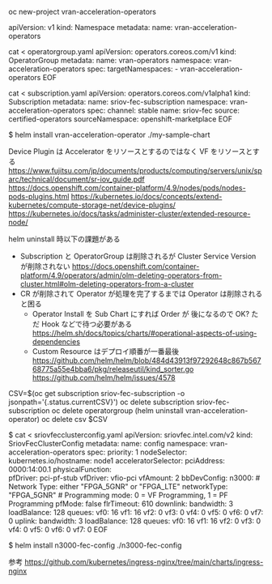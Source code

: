 oc new-project vran-acceleration-operators

apiVersion: v1
kind: Namespace
metadata:
  name: vran-acceleration-operators

cat <<EOF > operatorgroup.yaml
apiVersion: operators.coreos.com/v1
kind: OperatorGroup
metadata:
  name: vran-operators
  namespace: vran-acceleration-operators
spec:
  targetNamespaces:
    - vran-acceleration-operators
EOF

cat <<EOF > subscription.yaml
apiVersion: operators.coreos.com/v1alpha1
kind: Subscription
metadata:
  name: sriov-fec-subscription
  namespace: vran-acceleration-operators
spec:
  channel: stable
  name: sriov-fec
  source: certified-operators
  sourceNamespace: openshift-marketplace
EOF

$ helm install vran-acceleration-operator ./my-sample-chart 

Device Plugin は Accelerator をリソースとするのではなく VF をリソースとする
https://www.fujitsu.com/jp/documents/products/computing/servers/unix/sparc/technical/document/sr-iov_guide.pdf
https://docs.openshift.com/container-platform/4.9/nodes/pods/nodes-pods-plugins.html
https://kubernetes.io/docs/concepts/extend-kubernetes/compute-storage-net/device-plugins/
https://kubernetes.io/docs/tasks/administer-cluster/extended-resource-node/


helm uninstall 時以下の課題がある
- Subscription と OperatorGroup は削除されるが Cluster Service Version が削除されない
  https://docs.openshift.com/container-platform/4.9/operators/admin/olm-deleting-operators-from-cluster.html#olm-deleting-operators-from-a-cluster
- CR が削除されて Operator が処理を完了するまでは Operator は削除されると困る
  - Operator Install を Sub Chart にすれば Order が 後になるので OK? ただ Hook などで待つ必要がある
  https://helm.sh/docs/topics/charts/#operational-aspects-of-using-dependencies
  - Custom Resource はデプロイ順番が一番最後
  https://github.com/helm/helm/blob/484d43913f97292648c867b56768775a55e4bba6/pkg/releaseutil/kind_sorter.go
  https://github.com/helm/helm/issues/4578


CSV=$(oc get subscription sriov-fec-subscription -o jsonpath='{.status.currentCSV}')
oc delete subscription sriov-fec-subscription
oc delete operatorgroup (helm uninstall vran-acceleration-operator)
oc delete csv $CSV


$ cat <<EOF > sriovfecclusterconfig.yaml
apiVersion: sriovfec.intel.com/v2
kind: SriovFecClusterConfig
metadata:
  name: config
  namespace: vran-acceleration-operators
spec:
  priority: 1
  nodeSelector:
    kubernetes.io/hostname: node1
  acceleratorSelector:
    pciAddress: 0000:14:00.1
  physicalFunction:  
    pfDriver: pci-pf-stub
    vfDriver: vfio-pci
    vfAmount: 2
    bbDevConfig:
      n3000:
        # Network Type: either "FPGA_5GNR" or "FPGA_LTE"
        networkType: "FPGA_5GNR"
        # Programming mode: 0 = VF Programming, 1 = PF Programming
        pfMode: false
        flrTimeout: 610
        downlink:
          bandwidth: 3
          loadBalance: 128
          queues:
            vf0: 16
            vf1: 16
            vf2: 0
            vf3: 0
            vf4: 0
            vf5: 0
            vf6: 0
            vf7: 0
        uplink:
          bandwidth: 3
          loadBalance: 128
          queues:
            vf0: 16
            vf1: 16
            vf2: 0
            vf3: 0
            vf4: 0
            vf5: 0
            vf6: 0
            vf7: 0
EOF

$ helm install n3000-fec-config ./n3000-fec-config

参考
https://github.com/kubernetes/ingress-nginx/tree/main/charts/ingress-nginx